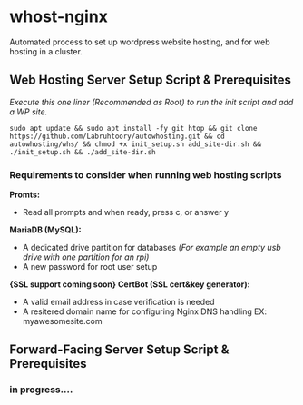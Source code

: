 # whost-nginx

 Automated process to set up wordpress website hosting, and for web hosting in a cluster.
 
 
 
 
 
 ## Web Hosting Server Setup Script & Prerequisites
 
 *Execute this one liner (Recommended as Root) to run the init script and add a WP site.*
                        
    sudo apt update && sudo apt install -fy git htop && git clone https://github.com/Labruhtoory/autowhosting.git && cd autowhosting/whs/ && chmod +x init_setup.sh add_site-dir.sh && ./init_setup.sh && ./add_site-dir.sh


### Requirements to consider when running web hosting scripts

**Promts:**
   - Read all prompts and when ready, press c, or answer y

**MariaDB (MySQL):**
   - A dedicated drive partition for databases *(For example an empty usb drive with one partition for an rpi)*
   - A new password for root user setup

**{SSL support coming soon} CertBot (SSL cert&key generator):**
   - A valid email address in case verification is needed
   - A resitered domain name for configuring Nginx DNS handling EX: myawesomesite.com


 ## Forward-Facing Server Setup Script & Prerequisites
 ### in progress....
